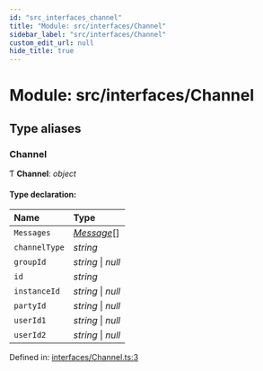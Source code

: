 ```yaml
---
id: "src_interfaces_channel"
title: "Module: src/interfaces/Channel"
sidebar_label: "src/interfaces/Channel"
custom_edit_url: null
hide_title: true
---
```


# Module: src/interfaces/Channel

## Type aliases

### Channel

Ƭ **Channel**: *object*

#### Type declaration:

Name | Type |
:------ | :------ |
`Messages` | [*Message*](src_interfaces_message.md#message)[] |
`channelType` | *string* |
`groupId` | *string* \| *null* |
`id` | *string* |
`instanceId` | *string* \| *null* |
`partyId` | *string* \| *null* |
`userId1` | *string* \| *null* |
`userId2` | *string* \| *null* |

Defined in: [interfaces/Channel.ts:3](https://github.com/xr3ngine/xr3ngine/blob/65dfcf39a/packages/common/src/interfaces/Channel.ts#L3)
